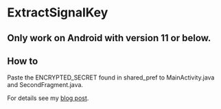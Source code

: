 # ExtractSignalKey
## Only work on Android with version 11 or below.
## How to
Paste the ENCRYPTED_SECRET found in shared_pref to MainActivity.java and SecondFragment.java.

For details see my [blog post](https://knugi.com/202107/151300-Decrypting-Signal-Conversation-Database.html).
